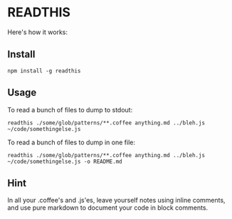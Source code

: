# READTHIS

Here's how it works: 

## Install

    npm install -g readthis

## Usage

To read a bunch of files to dump to stdout:

    readthis ./some/glob/patterns/**.coffee anything.md ../bleh.js ~/code/somethingelse.js 

To read a bunch of files to dump in one file:

    readthis ./some/glob/patterns/**.coffee anything.md ../bleh.js ~/code/somethingelse.js -o README.md
    
## Hint

In all your .coffee's and .js'es, leave yourself notes using inline comments, and use pure markdown to document your code in block comments.